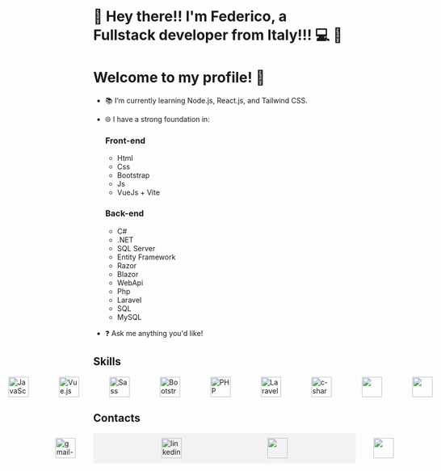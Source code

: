 # 👋 Hey there!!  I'm Federico, a Fullstack developer from Italy!!! 💻 🚀

# Welcome to my profile! 👋

- 📚 I’m currently learning Node.js, React.js, and Tailwind CSS.
- 🌐 I have a strong foundation in:

  ### Front-end
  - Html
  - Css
  - Bootstrap
  - Js
  - VueJs + Vite

  ### Back-end
  - C#
  - .NET
  - SQL Server
  - Entity Framework
  - Razor
  - Blazor
  - WebApi
  - Php
  - Laravel
  - SQL
  - MySQL

- ❓ Ask me anything you'd like!



## Skills

<div style="display: flex; align-items: center; justify-content: center; gap: 20px">
  <img src="https://img.icons8.com/color/30/000000/html-5.png" alt="HTML" style="width: 40px; margin-inline: 20px;"/>
  <img src="https://img.icons8.com/color/30/000000/css3.png" alt="CSS" style="width: 40px; margin-inline: 20px;"/>
  <img src="https://img.icons8.com/color/30/000000/javascript.png" alt="JavaScript" style="width: 40px; margin-inline: 20px;"/>
  <img src="https://img.icons8.com/color/30/000000/vue-js.png" alt="Vue.js" style="width: 40px; margin-inline: 20px;"/>
  <img src="https://img.icons8.com/color/30/000000/sass.png" alt="Sass" style="width: 40px; margin-inline: 20px;"/>
  <img src="https://img.icons8.com/color/30/000000/bootstrap.png" alt="Bootstrap" style="width: 40px; margin-inline: 20px;"/>
  <img src="https://img.icons8.com/color/48/mysql-logo.png" style="width: 40px; margin-inline: 20px;/>
  <img src="https://img.icons8.com/officel/30/000000/php-logo.png" alt="PHP" style="width: 40px; margin-inline: 20px;"/>
  <img src="https://cdn4.iconfinder.com/data/icons/logos-and-brands/512/194_Laravel_logo_logos-256.png" alt="Laravel" style="width: 40px; margin-inline: 20px;"/>
  <img src="https://img.icons8.com/color/96/c-sharp-logo-2.png" alt="c-sharp-logo-2" style="width: 40px; margin-inline: 20px;"/>
  <img src="https://img.icons8.com/external-those-icons-lineal-color-those-icons/24/external-Dot-Net-social-media-those-icons-lineal-color-those-icons.png" style="width: 40px; margin-inline: 20px;"/>
  <img src="https://img.icons8.com/external-soft-fill-juicy-fish/60/external-sql-coding-and-development-soft-fill-soft-fill-juicy-fish.png" style="width: 40px; margin-inline: 20px;"/>
  <img src="https://img.icons8.com/color/48/visual-studio--v2.png" alt="visual-studio--v2" style="width: 40px; margin-inline: 20px;"/>
  <img src="https://img.icons8.com/fluency/48/visual-studio-code-2019.png" alt="visual-studio-code-2019" style="width: 40px; margin-inline: 20px;"/>
  
</div>

## Contacts

<div style="background-color: #f2f2f2; padding: 10px; width: 500px; display: flex; justify-content: center; gap: 30px;">
    <a href="mailto:federicocet@gmail.com" style="padding: 0 30px; margin-inline: 40px;">
       <img src="https://img.icons8.com/plasticine/100/gmail-new.png" alt="gmail-new" style="width: 40px;"/>
    </a>
    <a href="https://www.linkedin.com/in/federico-ceteroni-dev" style="padding: 0 30px; margin-inline: 40px;">
        <img src="https://img.icons8.com/fluency/48/linkedin.png" alt="linkedin" style="width: 40px;"/>
    </a>
    <a href="https://www.instagram.com/fedekh_/" style="padding: 0 30px; margin-inline: 40px;">
       <img src="https://img.icons8.com/fluency/48/instagram-new.png" style="width: 40px;" />
    </a>
    <a href="https://ornate-frangollo-e1a120.netlify.app/" style="padding: 0 30px; margin-inline: 40px;">
        <img src="https://img.icons8.com/fluency/48/application-window.png" style="width: 40px;" />
    </a>
</div>

      
      



